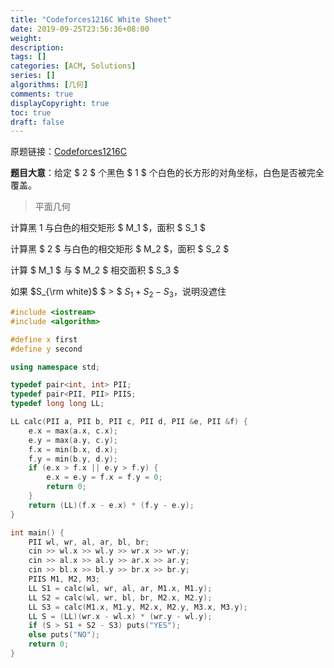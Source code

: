 ```yaml
---
title: "Codeforces1216C White Sheet"
date: 2019-09-25T23:56:36+08:00
weight: 
description:
tags: []
categories: [ACM, Solutions]
series: []
algorithms: [几何]
comments: true
displayCopyright: true
toc: true
draft: false
---
```


原题链接：[Codeforces1216C](https://codeforces.com/problemset/problem/1216/C)

**题目大意**：给定 $ 2 $ 个黑色 $ 1 $ 个白色的长方形的对角坐标，白色是否被完全覆盖。

<!--more-->

> 平面几何

计算黑 $1$ 与白色的相交矩形 $ M_1 $，面积 $ S_1 $

计算黑 $ 2 $ 与白色的相交矩形 $ M_2 $，面积 $ S_2 $

计算 $ M_1 $ 与 $ M_2 $ 相交面积 $ S_3 $

如果 $S_{\rm white}$ $ > $ $S_1  + S_2 - S_3$，说明没遮住

```cpp
#include <iostream>
#include <algorithm>

#define x first
#define y second

using namespace std;

typedef pair<int, int> PII;
typedef pair<PII, PII> PIIS;
typedef long long LL;

LL calc(PII a, PII b, PII c, PII d, PII &e, PII &f) {
    e.x = max(a.x, c.x);
    e.y = max(a.y, c.y);
    f.x = min(b.x, d.x);
    f.y = min(b.y, d.y);
    if (e.x > f.x || e.y > f.y) {
        e.x = e.y = f.x = f.y = 0;
        return 0;
    }
    return (LL)(f.x - e.x) * (f.y - e.y);
}

int main() {
    PII wl, wr, al, ar, bl, br;
    cin >> wl.x >> wl.y >> wr.x >> wr.y;
    cin >> al.x >> al.y >> ar.x >> ar.y;
    cin >> bl.x >> bl.y >> br.x >> br.y;
    PIIS M1, M2, M3;
    LL S1 = calc(wl, wr, al, ar, M1.x, M1.y);
    LL S2 = calc(wl, wr, bl, br, M2.x, M2.y);
    LL S3 = calc(M1.x, M1.y, M2.x, M2.y, M3.x, M3.y);
    LL S = (LL)(wr.x - wl.x) * (wr.y - wl.y); 
    if (S > S1 + S2 - S3) puts("YES");
    else puts("NO");
    return 0;
}
```